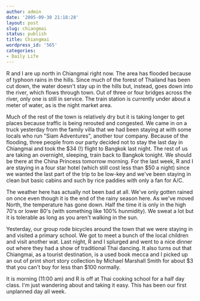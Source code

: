 ```yaml
---
author: admin
date: '2005-09-30 21:18:28'
layout: post
slug: chiangmai
status: publish
title: Chiangmai
wordpress_id: '565'
categories:
- Daily Life
---
```


R and I are up north in Chiangmai right now. The area has flooded
because of typhoon rains in the hills. Since much of the forest of
Thailand has been cut down, the water doesn't stay up in the hills but,
instead, goes down into the river, which flows through town. Out of
three or four bridges across the river, only one is still in service.
The train station is currently under about a meter of water, as is the
night market area.

Much of the rest of the town is relatively dry but it is taking longer
to get places because traffic is being rerouted and congested. We came
in on a truck yesterday from the family villa that we had been staying
at with some locals who run "Siam Adventures", another tour company.
Because of the flooding, three people from our party decided not to stay
the last day in Chiangmai and took the $34 (!) flight to Bangkok last
night. The rest of us are taking an overnight, sleeping, train back to
Bangkok tonight. We should be there at the China Princess tomorrow
morning. For the last week, R and I are staying in a four star hotel
(which still cost less than $50 a night) since we wanted the last part
of the trip to be low-key and we've been staying in clean but basic
cabins and such by rice paddies with only a fan for A/C.

The weather here has actually not been bad at all. We've only gotten
rained on once even though it is the end of the rainy season here. As
we've moved North, the temperature has gone down. Half the time it is
only in the high 70's or lower 80's (with something like 100%
hunmidity). We sweat a lot but it is tolerable as long as you aren't
walking in the sun.

Yesterday, our group rode bicycles around the town that we were staying
in and visited a primary school. We got to meet a bunch of the local
children and visit another wat. Last night, R and I splurged and went to
a nice dinner out where they had a show of traditional Thai dancing. It
also turns out that Chiangmai, as a tourist destination, is a used book
mecca and I picked up an out of print short story collection by Michael
Marshall Smith for about $3 that you can't buy for less than $100
normally.

It is morning (11:00 am) and R is off at Thai cooking school for a half
day class. I'm just wandering about and taking it easy. This has been
our first unplanned day all week.
